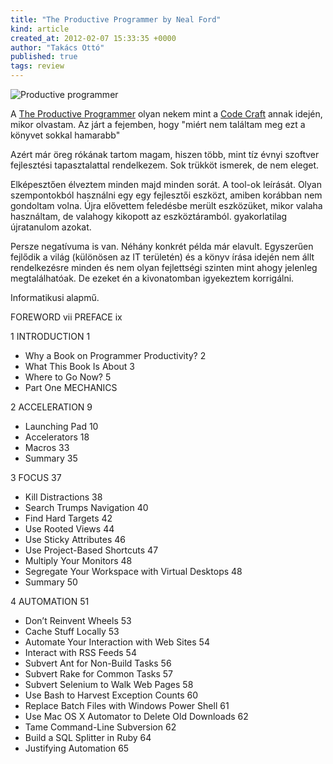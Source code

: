 ```yaml
---
title: "The Productive Programmer by Neal Ford"
kind: article
created_at: 2012-02-07 15:33:35 +0000
author: "Takács Ottó"
published: true
tags: review
---
```

![Productive programmer](http://akamaicovers.oreilly.com/images/9780596519544/lrg.jpg)

A [The Productive Programmer](http://shop.oreilly.com/product/9780596519544.do) olyan nekem mint a [Code Craft](http://www.qualityontime.eu/review/code-craft-pete-goodliffe-0) annak idején, mikor olvastam. Az járt a fejemben, hogy "miért nem találtam meg ezt a könyvet sokkal hamarabb" 

Azért már öreg rókának tartom magam, hiszen több, mint tíz évnyi szoftver fejlesztési tapasztalattal rendelkezem. Sok trükköt ismerek, de nem eleget. 

Elképesztően élveztem minden majd minden sorát. A tool-ok leírását. Olyan szempontokból használni egy egy fejlesztői eszközt, amiben korábban nem gondoltam volna. Újra elővettem feledésbe merült eszközüket, mikor valaha használtam, de valahogy kikopott az eszköztáramból. gyakorlatilag újratanulom azokat. 

Persze negatívuma is van. Néhány konkrét példa már elavult. Egyszerűen fejlődik a világ (különösen az IT területén) és a könyv írása idején nem állt rendelkezésre minden és nem olyan fejlettségi szinten mint ahogy jelenleg megtalálhatóak. De ezeket én a kivonatomban igyekeztem korrigálni. 

Informatikusi alapmű.


FOREWORD   vii
PREFACE   ix

1  INTRODUCTION   1

- Why a Book on Programmer Productivity? 2
- What This Book Is About 3
- Where to Go Now? 5
- Part One  MECHANICS 

2  ACCELERATION   9

- Launching Pad 10
- Accelerators 18
- Macros 33
- Summary 35

3  FOCUS   37

- Kill Distractions 38
- Search Trumps Navigation 40
- Find Hard Targets 42
- Use Rooted Views 44
- Use Sticky Attributes 46
- Use Project-Based Shortcuts 47
- Multiply Your Monitors 48
- Segregate Your Workspace with Virtual Desktops 48
- Summary 50

4  AUTOMATION   51

- Don’t Reinvent Wheels 53
- Cache Stuff Locally 53
- Automate Your Interaction with Web Sites 54
- Interact with RSS Feeds 54
- Subvert Ant for Non-Build Tasks 56
- Subvert Rake for Common Tasks 57
- Subvert Selenium to Walk Web Pages 58
- Use Bash to Harvest Exception Counts 60
- Replace Batch Files with Windows Power Shell 61
- Use Mac OS X Automator to Delete Old Downloads 62
- Tame Command-Line Subversion 62
- Build a SQL Splitter in Ruby 64
- Justifying Automation 65


<div class='old-comments'></div>